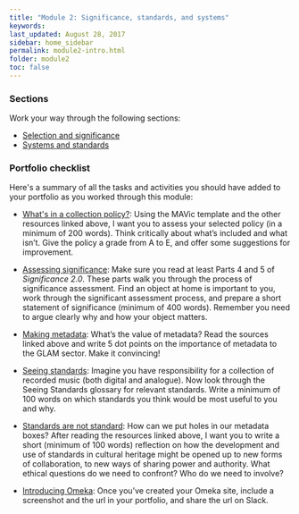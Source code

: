 ```yaml
---
title: "Module 2: Significance, standards, and systems"
keywords: 
last_updated: August 28, 2017
sidebar: home_sidebar
permalink: module2-intro.html
folder: module2
toc: false
---
```


### Sections

Work your way through the following sections:

* [Selection and significance](module2-selection-significance.html)
* [Systems and standards](module2-systems-standards.html)

### Portfolio checklist

Here's a summary of all the tasks and activities you should have added to your portfolio as you worked through this module:

* [What's in a collection policy?](module2-selection-significance.html#whats-in-a-collection-policy): Using the MAVic template and the other resources linked above, I want you to assess your selected policy (in a minimum of 200 words). Think critically about what’s included and what isn’t. Give the policy a grade from A to E, and offer some suggestions for improvement.

* [Assessing significance](module2-selection-significance.html#assessing-significance): Make sure you read at least Parts 4 and 5 of *Significance 2.0*. These parts walk you through the process of significance assessment. Find an object at home is important to you, work through the significant assessment process, and prepare a short statement of significance (minimum of 400 words). Remember you need to argue clearly why and how your object matters.

* [Making metadata](module2-systems-standards.html#making-metadata): What’s the value of metadata? Read the sources linked above and write 5 dot points on the importance of metadata to the GLAM sector. Make it convincing!

* [Seeing standards](module2-systems-standards.html#seeing-standards): Imagine you have responsibility for a collection of recorded music (both digital and analogue). Now look through the Seeing Standards glossary for relevant standards. Write a minimum of 100 words on which standards you think would be most useful to you and why.

* [Standards are not standard](module2-systems-standards.html#standards-are-not-standard): How can we put holes in our metadata boxes? After reading the resources linked above, I want you to write a short (minimum of 100 words) reflection on how the development and use of standards in cultural heritage might be opened up to new forms of collaboration, to new ways of sharing power and authority. What ethical questions do we need to confront? Who do we need to involve?

* [Introducing Omeka](module2-systems-standards.html#introducing-omeka): Once you’ve created your Omeka site, include a screenshot and the url in your portfolio, and share the url on Slack.
